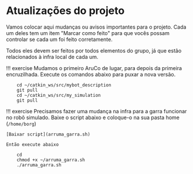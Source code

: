 # Atualizações do projeto

Vamos colocar aqui mudanças ou avisos importantes para o projeto. Cada um deles tem um item "Marcar como feito" para que vocês possam controlar se cada um foi feito corretamente. 

Todos eles devem ser feitos por todos elementos do grupo, já que estão relacionados à infra local de cada um.

!!! exercise
    Mudamos o primeiro AruCo de lugar, para depois da primeira encruzilhada. Execute os comandos abaixo para puxar a nova versão. 

        cd ~/catkin_ws/src/mybot_description
        git pull
        cd ~/catkin_ws/src/my_simulation
        git pull


!!! exercise 
    Precisamos fazer uma mudança na infra para a garra funcionar no robô simulado. Baixe o script abaixo e coloque-o na sua pasta home (`/home/borg`)

    [Baixar script](arruma_garra.sh)

    Então execute abaixo

        cd 
        chmod +x ~/arruma_garra.sh
        ./arruma_garra.sh

